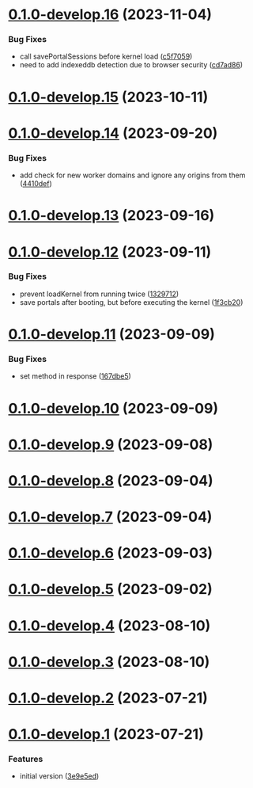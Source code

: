 # [0.1.0-develop.16](https://git.lumeweb.com/LumeWeb/hosted-kernel/compare/v0.1.0-develop.15...v0.1.0-develop.16) (2023-11-04)


### Bug Fixes

* call savePortalSessions before kernel load ([c5f7059](https://git.lumeweb.com/LumeWeb/hosted-kernel/commit/c5f7059161223dfd96a718109bfb3b396539767b))
* need to add indexeddb detection due to browser security ([cd7ad86](https://git.lumeweb.com/LumeWeb/hosted-kernel/commit/cd7ad86869655cc6dbbe9078c49a295efd435b22))

# [0.1.0-develop.15](https://git.lumeweb.com/LumeWeb/hosted-kernel/compare/v0.1.0-develop.14...v0.1.0-develop.15) (2023-10-11)

# [0.1.0-develop.14](https://git.lumeweb.com/LumeWeb/hosted-kernel/compare/v0.1.0-develop.13...v0.1.0-develop.14) (2023-09-20)


### Bug Fixes

* add check for new worker domains and ignore any origins from them ([4410def](https://git.lumeweb.com/LumeWeb/hosted-kernel/commit/4410def18c03af1dfbd7271ce6a234331dfa4615))

# [0.1.0-develop.13](https://git.lumeweb.com/LumeWeb/hosted-kernel/compare/v0.1.0-develop.12...v0.1.0-develop.13) (2023-09-16)

# [0.1.0-develop.12](https://git.lumeweb.com/LumeWeb/hosted-kernel/compare/v0.1.0-develop.11...v0.1.0-develop.12) (2023-09-11)


### Bug Fixes

* prevent loadKernel from running twice ([1329712](https://git.lumeweb.com/LumeWeb/hosted-kernel/commit/132971257354b73cbc6f1185dfaebaa4c9f925d3))
* save portals after booting, but before executing the kernel ([1f3cb20](https://git.lumeweb.com/LumeWeb/hosted-kernel/commit/1f3cb20bd424ae07bff97e9c5d79186ad533a349))

# [0.1.0-develop.11](https://git.lumeweb.com/LumeWeb/hosted-kernel/compare/v0.1.0-develop.10...v0.1.0-develop.11) (2023-09-09)


### Bug Fixes

* set method in response ([167dbe5](https://git.lumeweb.com/LumeWeb/hosted-kernel/commit/167dbe5c342277c1003c5c9538c52d4e70770170))

# [0.1.0-develop.10](https://git.lumeweb.com/LumeWeb/hosted-kernel/compare/v0.1.0-develop.9...v0.1.0-develop.10) (2023-09-09)

# [0.1.0-develop.9](https://git.lumeweb.com/LumeWeb/hosted-kernel/compare/v0.1.0-develop.8...v0.1.0-develop.9) (2023-09-08)

# [0.1.0-develop.8](https://git.lumeweb.com/LumeWeb/hosted-kernel/compare/v0.1.0-develop.7...v0.1.0-develop.8) (2023-09-04)

# [0.1.0-develop.7](https://git.lumeweb.com/LumeWeb/hosted-kernel/compare/v0.1.0-develop.6...v0.1.0-develop.7) (2023-09-04)

# [0.1.0-develop.6](https://git.lumeweb.com/LumeWeb/hosted-kernel/compare/v0.1.0-develop.5...v0.1.0-develop.6) (2023-09-03)

# [0.1.0-develop.5](https://git.lumeweb.com/LumeWeb/hosted-kernel/compare/v0.1.0-develop.4...v0.1.0-develop.5) (2023-09-02)

# [0.1.0-develop.4](https://git.lumeweb.com/LumeWeb/hosted-kernel/compare/v0.1.0-develop.3...v0.1.0-develop.4) (2023-08-10)

# [0.1.0-develop.3](https://git.lumeweb.com/LumeWeb/hosted-kernel/compare/v0.1.0-develop.2...v0.1.0-develop.3) (2023-08-10)

# [0.1.0-develop.2](https://git.lumeweb.com/LumeWeb/hosted-kernel/compare/v0.1.0-develop.1...v0.1.0-develop.2) (2023-07-21)

# [0.1.0-develop.1](https://git.lumeweb.com/LumeWeb/hosted-kernel/compare/v0.0.1...v0.1.0-develop.1) (2023-07-21)


### Features

* initial version ([3e9e5ed](https://git.lumeweb.com/LumeWeb/hosted-kernel/commit/3e9e5eda97cfc05f88575d1240f56fbf8543984c))
